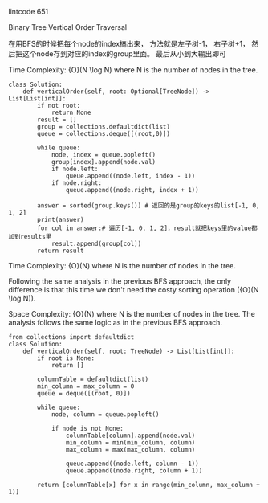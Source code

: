 lintcode 651

Binary Tree Vertical Order Traversal

在用BFS的时候把每个node的index搞出来， 方法就是左子树-1， 右子树+1， 然后把这个node存到对应的index的group里面。 最后从小到大输出即可

Time Complexity: {O}(N \log N) where N is the number of nodes in the tree.
```
class Solution:
    def verticalOrder(self, root: Optional[TreeNode]) -> List[List[int]]:
        if not root:
            return None
        result = []
        group = collections.defaultdict(list)
        queue = collections.deque([(root,0)])

        while queue:
            node, index = queue.popleft()
            group[index].append(node.val)
            if node.left:
                queue.append((node.left, index - 1))
            if node.right:
                queue.append((node.right, index + 1))
            
        answer = sorted(group.keys()) # 返回的是group的keys的list[-1, 0, 1, 2]
        print(answer)
        for col in answer:# 遍历[-1, 0, 1, 2]，result就把keys里的value都加到results里
            result.append(group[col])
        return result
```
Time Complexity: {O}(N) where N is the number of nodes in the tree.

Following the same analysis in the previous BFS approach, the only difference is that this time we don't need the costy sorting operation ({O}(N \log N)).

Space Complexity: {O}(N) where N is the number of nodes in the tree. The analysis follows the same logic as in the previous BFS approach.
```
from collections import defaultdict
class Solution:
    def verticalOrder(self, root: TreeNode) -> List[List[int]]:
        if root is None:
            return []

        columnTable = defaultdict(list)
        min_column = max_column = 0
        queue = deque([(root, 0)])

        while queue:
            node, column = queue.popleft()

            if node is not None:
                columnTable[column].append(node.val)
                min_column = min(min_column, column)
                max_column = max(max_column, column)

                queue.append((node.left, column - 1))
                queue.append((node.right, column + 1))

        return [columnTable[x] for x in range(min_column, max_column + 1)]
```
